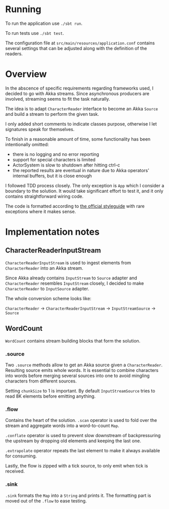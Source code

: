 # Running

To run the application use `./sbt run`.

To run tests use `./sbt test`.

The configuration file at `src/main/resources/application.conf` contains several settings
that can be adjusted along with the definition of the readers.

# Overview

In the abscence of specific requirements regarding frameworks used, I decided to go with Akka streams.
Since asynchronous producers are involved, streaming seems to fit the task naturally.

The idea is to adapt `CharacterReader` interface to become an Akka `Source` and build a stream
to perform the given task.

I only added short comments to indicate classes purpose, otherwise I let signatures speak for themselves.

To finish in a reasonable amount of time, some functionality has been intentionally omitted:

- there is no logging and no error reporting
- support for special characters is limited
- ActorSystem is slow to shutdown after hitting ctrl-c
- the reported results are eventual in nature due to Akka operators' internal buffers, but it is close enough

I followed TDD process closely. The only exception is `App` which I consider a boundary to the solution.
It would take significant effort to test it, and it only contains straightforward wiring code.

The code is formatted according to [the official styleguide](https://docs.scala-lang.org/style/) with rare
exceptions where it makes sense.

# Implementation notes

## CharacterReaderInputStream

`CharacterReaderInputStream` is used to ingest elements from `CharacterReader` into an Akka stream.

Since Akka already contains `InputStream` to `Source` adapter and `CharacterReader` resembles
`InputStream` closely, I decided to make `CharacterReader` to `InputSource` adapter.

The whole conversion scheme looks like:

`CharacterReader` -> `CharacterReaderInputStream` -> `InputStreamSource` -> `Source`

## WordCount

`WordCount` contains stream building blocks that form the solution.

### .source

Two `.source` methods allow to get an Akka source given a `CharacterReader`. Resulting source emits
whole words. It is essential to combine characters into words before merging several sources into
one to avoid mingling characters from different sources.

Setting `chunkSize` to 1 is important. By default `InputStreamSource` tries to read 8K elements
before emitting anything.

### .flow

Contains the heart of the solution. `.scan` operator is used to fold over the stream and aggregate
words into a word-to-count `Map`.

`.conflate` operator is used to prevent slow downstream of backpressuring the upstream by dropping
old elements and keeping the last one.

`.extrapolate` operator repeats the last element to make it always available for consuming.

Lastly, the flow is zipped with a tick source, to only emit when tick is received.

### .sink

`.sink` formats the `Map` into a `String` and prints it. The formatting part is moved out of the
`.flow` to ease testing.